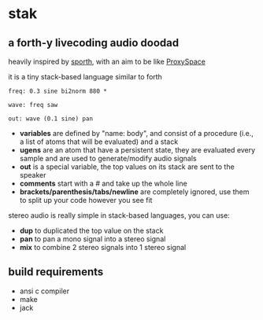 # stak
## a forth-y livecoding audio doodad

heavily inspired by [sporth](https://paulbatchelor.github.io/proj/cook/what_is_sporth.html), with an aim to be like [ProxySpace](https://doc.sccode.org/Classes/ProxySpace.html)

it is a tiny stack-based language similar to forth
```forth
freq: 0.3 sine bi2norm 880 *

wave: freq saw

out: wave (0.1 sine) pan
```

* **variables** are defined by "name: body", and consist of a procedure (i.e., a list of atoms that will be evaluated) and a stack
* **ugens** are an atom that have a persistent state, they are evaluated every sample and are used to generate/modify audio signals
* **out** is a special variable, the top values on its stack are sent to the speaker
* **comments** start with a # and take up the whole line
* **brackets/parenthesis/tabs/newline** are completely ignored, use them to split up your code however you see fit

stereo audio is really simple in stack-based languages, you can use:
* **dup** to duplicated the top value on the stack
* **pan** to pan a mono signal into a stereo signal
* **mix** to combine 2 stereo signals into 1 stereo signal

## build requirements
* ansi c compiler
* make
* jack
